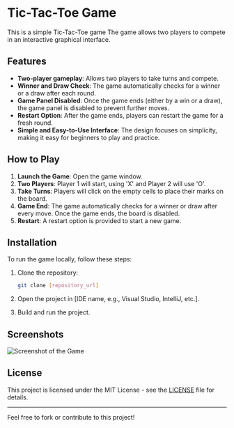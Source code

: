 # Tic-Tac-Toe Game

This is a simple Tic-Tac-Toe game
The game allows two players to compete in an interactive graphical interface.

## Features

- **Two-player gameplay**: Allows two players to take turns and compete.
- **Winner and Draw Check**: The game automatically checks for a winner or a draw after each round.
- **Game Panel Disabled**: Once the game ends (either by a win or a draw), the game panel is disabled to prevent further moves.
- **Restart Option**: After the game ends, players can restart the game for a fresh round.
- **Simple and Easy-to-Use Interface**: The design focuses on simplicity, making it easy for beginners to play and practice.

## How to Play

1. **Launch the Game**: Open the game window.
2. **Two Players**: Player 1 will start, using 'X' and Player 2 will use 'O'.
3. **Take Turns**: Players will click on the empty cells to place their marks on the board.
4. **Game End**: The game automatically checks for a winner or draw after every move. Once the game ends, the board is disabled.
5. **Restart**: A restart option is provided to start a new game.

## Installation

To run the game locally, follow these steps:

1. Clone the repository:
    ```bash
    git clone [repository_url]
    ```

2. Open the project in [IDE name, e.g., Visual Studio, IntelliJ, etc.].

3. Build and run the project.

## Screenshots

![Screenshot of the Game](path/to/screenshot.png)

## License

This project is licensed under the MIT License - see the [LICENSE](LICENSE) file for details.

---

Feel free to fork or contribute to this project!
